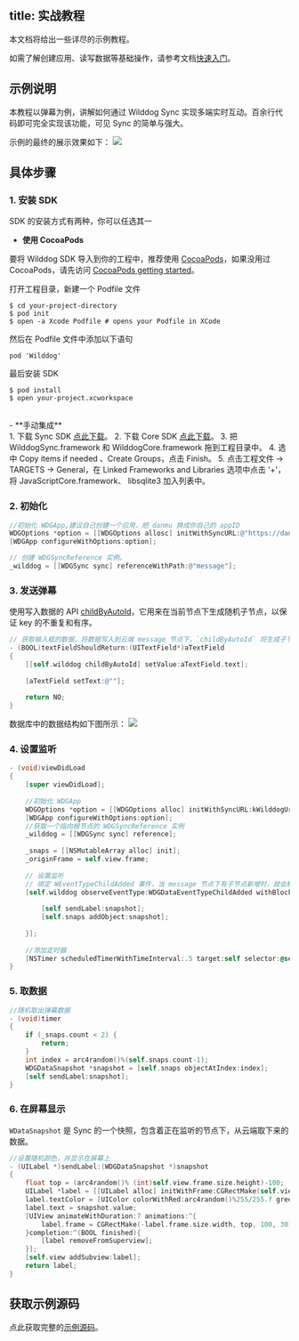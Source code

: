 
title: 实战教程
---

本文档将给出一些详尽的示例教程。

如需了解创建应用、读写数据等基础操作，请参考文档[快速入门](/quickstart/sync/ios.html)。


## 示例说明

本教程以弹幕为例，讲解如何通过 Wilddog Sync 实现多端实时互动。百余行代码即可完全实现该功能，可见 Sync 的简单与强大。

示例的最终的展示效果如下： 
![](/images/ios-danmu.png)

## 具体步骤

### 1. 安装 SDK 

SDK 的安装方式有两种，你可以任选其一

- **使用 CocoaPods**

要将 Wilddog SDK 导入到你的工程中，推荐使用 [CocoaPods](https://cocoapods.org/)，如果没用过 CocoaPods，请先访问 [CocoaPods getting started](https://guides.cocoapods.org/using/getting-started.html)。 

打开工程目录，新建一个 Podfile 文件

	$ cd your-project-directory
	$ pod init
	$ open -a Xcode Podfile # opens your Podfile in XCode

然后在 Podfile 文件中添加以下语句

	pod 'Wilddog'

最后安装 SDK

	$ pod install
	$ open your-project.xcworkspace

</br>
- **手动集成**
</br>
1. 下载 Sync SDK <a href="#" class="ios-download-sync" target='_blank'>点此下载</a>。 
2. 下载 Core SDK <a href="#" class="ios-download-core" target='_blank'>点此下载</a>。          
3. 把 WilddogSync.framework 和 WilddogCore.framework 拖到工程目录中。  
4. 选中 Copy items if needed 、Create Groups，点击 Finish。  
5. 点击工程文件 -> TARGETS -> General，在 Linked Frameworks and Libraries 选项中点击 '+'，将 JavaScriptCore.framework、 libsqlite3 加入列表中。

### 2. 初始化

```objectivec
//初始化 WDGApp,建议自己创建一个应用，把 danmu 换成你自己的 appID
WDGOptions *option = [[WDGOptions allosc] initWithSyncURL:@"https://danmu.wilddogio.com"];
[WDGApp configureWithOptions:option];

// 创建 WDGSyncReference 实例。 
_wilddog = [[WDGSync sync] referenceWithPath:@"message"];

```

### 3. 发送弹幕
使用写入数据的 API [childByAutoId](/guide/sync/ios/save-data.html#追加新节点)，它用来在当前节点下生成随机子节点，以保证 key 的不重复和有序。


```objectivec
// 获取输入框的数据，将数据写入到云端 message 节点下，`childByAutoId` 将生成子节点的唯一 key
- (BOOL)textFieldShouldReturn:(UITextField*)aTextField
{    
    [[self.wilddog childByAutoId] setValue:aTextField.text];
    
    [aTextField setText:@""];
    
    return NO;
}

```
数据库中的数据结构如下图所示：
![](/images/data.jpg)

### 4. 设置监听
```objectivec
- (void)viewDidLoad 
{
    [super viewDidLoad];
    
    //初始化 WDGApp
    WDGOptions *option = [[WDGOptions alloc] initWithSyncURL:kWilddogUrl];
    [WDGApp configureWithOptions:option];
    //获取一个指向根节点的 WDGSyncReference 实例
    _wilddog = [[WDGSync sync] reference];
    
    _snaps = [[NSMutableArray alloc] init];
    _originFrame = self.view.frame;
    
    // 设置监听
    // 绑定 WEventTypeChildAdded 事件，当 message 节点下有子节点新增时，就会触发回调，回调的 snapshot 对象包含了新增的数据
    [self.wilddog observeEventType:WDGDataEventTypeChildAdded withBlock:^(WDGDataSnapshot *snapshot) {
        
        [self sendLabel:snapshot];
        [self.snaps addObject:snapshot];
        
    }];
    
    //添加定时器
    [NSTimer scheduledTimerWithTimeInterval:.5 target:self selector:@selector(timer) userInfo:nil repeats:YES];
}
```

### 5. 取数据
```objectivec
//随机取出弹幕数据
- (void)timer
{
    if (_snaps.count < 2) {
        return;
    }
    int index = arc4random()%(self.snaps.count-1);
    WDGDataSnapshot *snapshot = [self.snaps objectAtIndex:index];
    [self sendLabel:snapshot];
}

```

### 6. 在屏幕显示
`WDataSnapshot` 是 Sync 的一个快照，包含着正在监听的节点下，从云端取下来的数据。

```objectivec
//设置随机颜色，并显示在屏幕上
- (UILabel *)sendLabel:(WDGDataSnapshot *)snapshot
{
    float top = (arc4random()% (int)self.view.frame.size.height)-100;
    UILabel *label = [[UILabel alloc] initWithFrame:CGRectMake(self.view.frame.size.width, top, 100, 30)];
    label.textColor = [UIColor colorWithRed:arc4random()%255/255.f green:arc4random()%255/255.f blue:arc4random()%255/255.f alpha:1];
    label.text = snapshot.value;
    [UIView animateWithDuration:7 animations:^{
        label.frame = CGRectMake(-label.frame.size.width, top, 100, 30);
    }completion:^(BOOL finished){
        [label removeFromSuperview];
    }];
    [self.view addSubview:label];
    return label;
}
```



## 获取示例源码

点此获取完整的[示例源码](https://github.com/WildDogTeam/demo-ios-danmu)。



